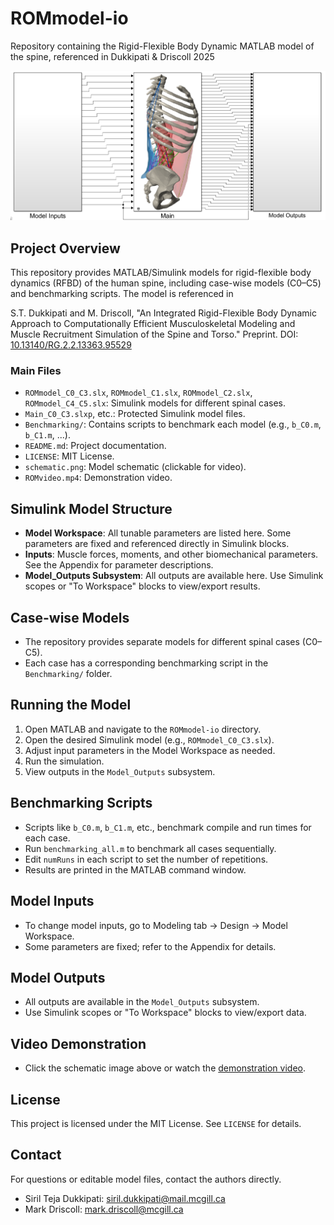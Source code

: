 # ROMmodel-io
Repository containing the Rigid-Flexible Body Dynamic MATLAB model of the spine, referenced in Dukkipati & Driscoll 2025

[![Schematic of the RFBD Input-Output model. Click for video.](schematic.png)](https://youtu.be/evWWcnVyu3s)

## Project Overview
This repository provides MATLAB/Simulink models for rigid-flexible body dynamics (RFBD) of the human spine, including case-wise models (C0–C5) and benchmarking scripts. The model is referenced in

S.T. Dukkipati and M. Driscoll, "An Integrated Rigid-Flexible Body Dynamic Approach to Computationally Efficient Musculoskeletal Modeling and Muscle Recruitment Simulation of the Spine and Torso." Preprint. DOI: [10.13140/RG.2.2.13363.95529](https://doi.org/10.13140/RG.2.2.13363.95529)

### Main Files
- `ROMmodel_C0_C3.slx`, `ROMmodel_C1.slx`, `ROMmodel_C2.slx`, `ROMmodel_C4_C5.slx`: Simulink models for different spinal cases.
- `Main_C0_C3.slxp`, etc.: Protected Simulink model files.
- `Benchmarking/`: Contains scripts to benchmark each model (e.g., `b_C0.m`, `b_C1.m`, ...).
- `README.md`: Project documentation.
- `LICENSE`: MIT License.
- `schematic.png`: Model schematic (clickable for video).
- `ROMvideo.mp4`: Demonstration video.

## Simulink Model Structure
- **Model Workspace**: All tunable parameters are listed here. Some parameters are fixed and referenced directly in Simulink blocks.
- **Inputs**: Muscle forces, moments, and other biomechanical parameters. See the Appendix for parameter descriptions.
- **Model_Outputs Subsystem**: All outputs are available here. Use Simulink scopes or "To Workspace" blocks to view/export results.

## Case-wise Models
- The repository provides separate models for different spinal cases (C0–C5).
- Each case has a corresponding benchmarking script in the `Benchmarking/` folder.

## Running the Model
1. Open MATLAB and navigate to the `ROMmodel-io` directory.
2. Open the desired Simulink model (e.g., `ROMmodel_C0_C3.slx`).
3. Adjust input parameters in the Model Workspace as needed.
4. Run the simulation.
5. View outputs in the `Model_Outputs` subsystem.

## Benchmarking Scripts
- Scripts like `b_C0.m`, `b_C1.m`, etc., benchmark compile and run times for each case.
- Run `benchmarking_all.m` to benchmark all cases sequentially.
- Edit `numRuns` in each script to set the number of repetitions.
- Results are printed in the MATLAB command window.

## Model Inputs
- To change model inputs, go to Modeling tab → Design → Model Workspace.
- Some parameters are fixed; refer to the Appendix for details.

## Model Outputs
- All outputs are available in the `Model_Outputs` subsystem.
- Use Simulink scopes or "To Workspace" blocks to view/export data.

## Video Demonstration
- Click the schematic image above or watch the [demonstration video](https://youtu.be/evWWcnVyu3s).


## License
This project is licensed under the MIT License. See `LICENSE` for details.

## Contact
For questions or editable model files, contact the authors directly.
- Siril Teja Dukkipati: siril.dukkipati@mail.mcgill.ca
- Mark Driscoll: mark.driscoll@mcgill.ca
